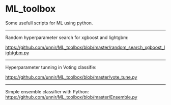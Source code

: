 # ML_toolbox
Some usefull scripts for ML using python.

---
   Random hyperparameter search for xgboost and lightgbm: 
 
   https://github.com/unnir/ML_toolbox/blob/master/random_search_xgboost_lightgbm.py

---
   Hyperparameter tunning in Voting classifie:

   https://github.com/unnir/ML_toolbox/blob/master/vote_tune.py


---
   Simple ensemble classifier with Python:
   https://github.com/unnir/ML_toolbox/blob/master/Ensemble.py
